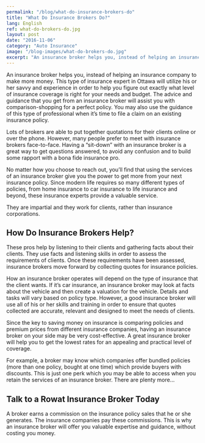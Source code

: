 ```yaml
---
permalink: "/blog/what-do-insurance-brokers-do"
title: "What Do Insurance Brokers Do?"
lang: English
ref: what-do-brokers-do.jpg
layout: post
date: "2016-11-06"
category: "Auto Insurance"
image: "/blog-images/what-do-brokers-do.jpg"
excerpt: "An insurance broker helps you, instead of helping an insurance company to make more money. The advice and guidance that you get from an insurance broker will assist you with comparison-shopping for a perfect policy."
---
```


An insurance broker helps you, instead of helping an insurance company to make more money. This type of insurance expert in Ottawa will utilize his or her savvy and experience in order to help you figure out exactly what level of insurance coverage is right for your needs and budget. The advice and guidance that you get from an insurance broker will assist you with comparison-shopping for a perfect policy. You may also use the guidance of this type of professional when it’s time to file a claim on an existing insurance policy.

Lots of brokers are able to put together quotations for their clients online or over the phone. However, many people prefer to meet with insurance brokers face-to-face. Having a “sit-down” with an insurance broker is a great way to get questions answered, to avoid any confusion and to build some rapport with a bona fide insurance pro.

No matter how you choose to reach out, you’ll find that using the services of an insurance broker give you the power to get more from your next insurance policy. Since modern life requires so many different types of policies, from home insurance to car insurance to life insurance and beyond, these insurance experts provide a valuable service.

They are impartial and they work for clients, rather than insurance corporations.

## How Do Insurance Brokers Help?
These pros help by listening to their clients and gathering facts about their clients. They use facts and listening skills in order to assess the requirements of clients. Once these requirements have been assessed, insurance brokers move forward by collecting quotes for insurance policies.

How an insurance broker operates will depend on the type of insurance that the client wants. If it’s car insurance, an insurance broker may look at facts about the vehicle and then create a valuation for the vehicle. Details and tasks will vary based on policy type. However, a good insurance broker will use all of his or her skills and training in order to ensure that quotes collected are accurate, relevant and designed to meet the needs of clients.

Since the key to saving money on insurance is comparing policies and premium prices from different insurance companies, having an insurance broker on your side may be very cost-effective. A great insurance broker will help you to get the lowest rates for an appealing and practical level of coverage.

For example, a broker may know which companies offer bundled policies (more than one policy, bought at one time) which provide buyers with discounts. This is just one perk which you may be able to access when you retain the services of an insurance broker. There are plenty more…

## Talk to a Rowat Insurance Broker Today
A broker earns a commission on the insurance policy sales that he or she generates. The insurance companies pay these commissions. This is why an insurance broker will offer you valuable expertise and guidance, without costing you money.
